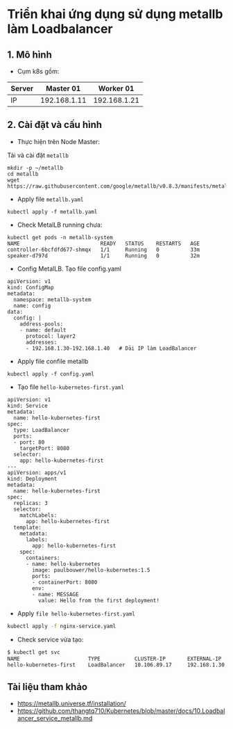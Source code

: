 # Triển khai ứng dụng sử dụng metallb làm Loadbalancer

## 1. Mô hình
- Cụm k8s gồm:

|Server|Master 01|Worker 01|
|------|---------|---------|
IP|192.168.1.11|192.168.1.21|
	
## 2. Cài đặt và cấu hình

- Thực hiện trên Node Master:

Tải và cài đặt `metallb`
```
mkdir -p ~/metallb
cd metallb
wget https://raw.githubusercontent.com/google/metallb/v0.8.3/manifests/metallb.yaml
```
- Apply file `metallb.yaml`

```
kubectl apply -f metallb.yaml
```
- Check MetalLB running chưa:

```
kubectl get pods -n metallb-system
NAME                          READY   STATUS    RESTARTS   AGE
controller-6bcfdfd677-shmqx   1/1     Running   0          33m
speaker-d797d                 1/1     Running   0          32m
```
- Config MetalLB. Tạo file config.yaml 
```
apiVersion: v1
kind: ConfigMap
metadata:
  namespace: metallb-system
  name: config
data:
  config: |
    address-pools:
    - name: default
      protocol: layer2
      addresses:
      - 192.168.1.30-192.168.1.40   # Dải IP làm LoadBalancer
```
- Apply file confile metallb
```
kubectl apply -f config.yaml
```
- Tạo file `hello-kubernetes-first.yaml`
```
apiVersion: v1
kind: Service
metadata:
  name: hello-kubernetes-first
spec:
  type: LoadBalancer
  ports:
  - port: 80
    targetPort: 8080
  selector:
    app: hello-kubernetes-first
---
apiVersion: apps/v1
kind: Deployment
metadata:
  name: hello-kubernetes-first
spec:
  replicas: 3
  selector:
    matchLabels:
      app: hello-kubernetes-first
  template:
    metadata:
      labels:
        app: hello-kubernetes-first
    spec:
      containers:
      - name: hello-kubernetes
        image: paulbouwer/hello-kubernetes:1.5
        ports:
        - containerPort: 8080
        env:
        - name: MESSAGE
          value: Hello from the first deployment!
```
- Apply `file hello-kubernetes-first.yaml`
```sh
kubectl apply -f nginx-service.yaml
```
- Check service vừa tạo:
```sh
$ kubectl get svc
NAME                      TYPE           CLUSTER-IP       EXTERNAL-IP     PORT(S)        AGE
hello-kubernetes-first    LoadBalancer   10.106.89.17     192.168.1.30    80:32026/TCP   28m
```
## Tài liệu tham khảo
- https://metallb.universe.tf/installation/
- https://github.com/thangtq710/Kubernetes/blob/master/docs/10.Loadbalancer_service_metallb.md
